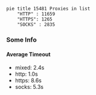 
```mermaid
pie title 15481 Proxies in list
    "HTTP" : 11659
    "HTTPS": 1265
    "SOCKS" : 2835
```

### Some Info
#### Average Timeout

- mixed: 2.4s
- http: 1.0s
- https: 8.6s
- socks: 5.3s